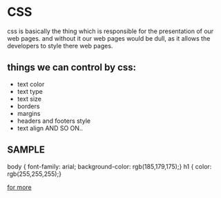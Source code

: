 # CSS
css is basically the thing which is responsible for the presentation of our web pages. and without it our web pages would be dull, as it allows the developers to style there web pages.

## things we can control by css:
- text color
- text type
- text size
- borders
- margins
- headers and footers style
- text align
AND SO ON..

## SAMPLE
body {
 font-family: arial;
 background-color: rgb(185,179,175);}
h1 {
 color: rgb(255,255,255);}



 [for more](https://slack-files.com/files-pri-safe/TNGRRLUMA-F019R8CA2GH/duckett_html.pdf?c=1598270877-9f4eb3110cea191f)
